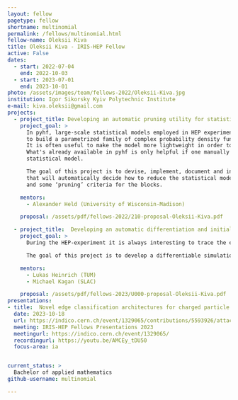 ```yaml
---
layout: fellow
pagetype: fellow
shortname: multinomial
permalink: /fellows/multinomial.html
fellow-name: Oleksii Kiva
title: Oleksii Kiva - IRIS-HEP Fellow
active: False
dates:
  - start: 2022-07-04
    end: 2022-10-03
  - start: 2023-07-01
    end: 2023-10-01
photo: /assets/images/team/fellows-2022/Oleksii-Kiva.jpg
institution: Igor Sikorsky Kyiv Polytechnic Institute
e-mail: kiva.oleksii@gmail.com
projects:
  - project_title: Developing an automatic pruning utility for statistical models in HistFactory format
    project_goal: >
      In pyhf, large-scale statistical models employed in HEP experiments are constructed using a modular approach
      to build a parametrized family of complex probability density functions from more primitive conceptual building blocks.
      It is often useful to make the model more lightweight in order to speed-up the derivation of maximum-likelihood estimates of its parameters.
      What's already available in pyhf is only helpful if one manually decides and specifies exactly what blocks to remove ('prune') from the
      statistical model.

      The goal of this project is to devise, implement, document and integrate into the pyhf library framework a tool
      that will automatically decide how to reduce the statistical model in HistFactory format, given its pyhf-specification
      and some ‘pruning’ criteria for the blocks.

    mentors:
      - Alexander Held (University of Wisconsin-Madison)

    proposal: /assets/pdf/fellows-2022/210-proposal-Oleksii-Kiva.pdf

  - project_title:  Developing an automatic differentiation and initial parameters optimisation pipeline for the particle shower model
    project_goal: >
      During the HEP-experiment it is always interesting to trace the evolution of particle and energy distribution in the detector material, i. e., where the particles initially hit the material, what was happening in between and where they were eventually absorbed. Such distributions heavily depend on experimental conditions like detector geometry.

      The goal of this project is to develop a differentiable simulation and optimization pipeline to solve an inverse problem to the one described above. The problem of finding the best, in a certain sense, geometry of detector material and optimal starting conditions for the experiment, given the target properties of particle hits inside a detector.

    mentors:
      - Lukas Heinrich (TUM) 
      - Michael Kagan (SLAC)

    proposal: /assets/pdf/fellows-2023/U000-proposal-Oleksii-Kiva.pdf
presentations:
- title:  Novel edge classification architectures for charged particle tracking with graph neural networks
  date: 2023-10-18
  url: https://indico.cern.ch/event/1329065/contributions/5593926/attachments/2735176/4759084/Iris-hep%20presentation.pdf
  meeting: IRIS-HEP Fellows Presentations 2023
  meetingurl: https://indico.cern.ch/event/1329065/
  recordingurl: https://youtu.be/AMCEy_tDU50
  focus-area: ia


current_status: >
  Bachelor of applied mathematics
github-username: multinomial

---
```

